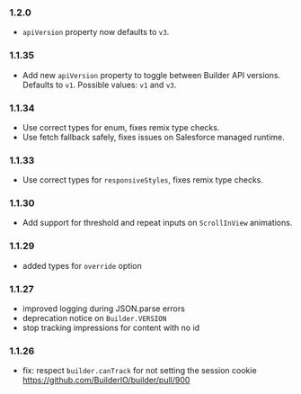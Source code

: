 ### 1.2.0
- `apiVersion` property now defaults to `v3`.

### 1.1.35
- Add new `apiVersion` property to toggle between Builder API versions. Defaults to `v1`. Possible values: `v1` and `v3`.

### 1.1.34
- Use correct types for enum, fixes remix type checks.
- Use fetch fallback safely, fixes issues on Salesforce managed runtime.

### 1.1.33
- Use correct types for `responsiveStyles`, fixes remix type checks.

### 1.1.30
- Add support for threshold and repeat inputs on `ScrollInView` animations.

### 1.1.29

- added types for `override` option

### 1.1.27

- improved logging during JSON.parse errors
- deprecation notice on `Builder.VERSION`
- stop tracking impressions for content with no id

### 1.1.26

- fix: respect `builder.canTrack` for not setting the session cookie https://github.com/BuilderIO/builder/pull/900
